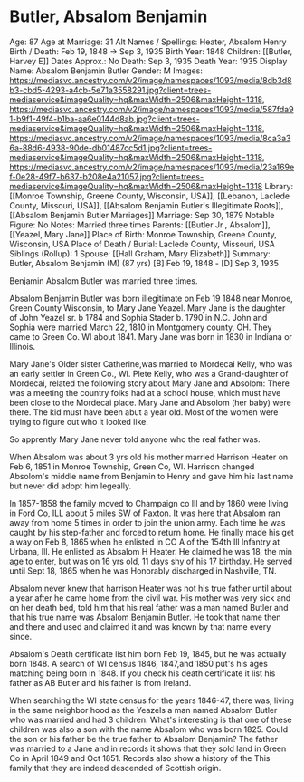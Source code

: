 # Butler, Absalom Benjamin

Age: 87
Age at Marriage: 31
Alt Names / Spellings: Heater, Absalom Henry
Birth / Death: Feb 19, 1848 → Sep 3, 1935
Birth Year: 1848
Children: [[Butler, Harvey E]]
Dates Approx.: No
Death: Sep 3, 1935
Death Year: 1935
Display Name: Absalom Benjamin Butler
Gender: M
Images: https://mediasvc.ancestry.com/v2/image/namespaces/1093/media/8db3d8b3-cbd5-4293-a4cb-5e71a3558291.jpg?client=trees-mediaservice&imageQuality=hq&maxWidth=2506&maxHeight=1318, https://mediasvc.ancestry.com/v2/image/namespaces/1093/media/587fda91-b9f1-49f4-b1ba-aa6e0144d8ab.jpg?client=trees-mediaservice&imageQuality=hq&maxWidth=2506&maxHeight=1318, https://mediasvc.ancestry.com/v2/image/namespaces/1093/media/8ca3a36a-88d6-4938-90de-db01487cc5d1.jpg?client=trees-mediaservice&imageQuality=hq&maxWidth=2506&maxHeight=1318, https://mediasvc.ancestry.com/v2/image/namespaces/1093/media/23a169ef-0e28-49f7-b637-b208e4a21057.jpg?client=trees-mediaservice&imageQuality=hq&maxWidth=2506&maxHeight=1318
Library: [[Monroe Township, Greene County, Wisconsin, USA]], [[Lebanon, Laclede County, Missouri, USA]], [[Absalom Benjamin Butler's Illegitimate Roots]], [[Absalom Benjamin Butler Marriages]]
Marriage: Sep 30, 1879
Notable Figure: No
Notes: Married three times
Parents: [[Butler Jr , Absalom]], [[Yeazel, Mary Jane]]
Place of Birth: Monroe Township, Greene County, Wisconsin, USA
Place of Death / Burial: Laclede County, Missouri, USA
Siblings (Rollup): 1
Spouse: [[Hall Graham, Mary Elizabeth]]
Summary: Butler, Absalom Benjamin (M) (87 yrs)
[B] Feb 19, 1848 - [D] Sep 3, 1935

Benjamin Absalom Butler was married three times.

Absalom Benjamin Butler was born illegitimate on Feb 19 1848 near Monroe, Green County Wisconsin, to Mary Jane Yeazel. Mary Jane is the daughter of John Yeazel sr. b 1784 and Sophia Stader b. 1790 in N.C. John and Sophia were married March 22, 1810 in Montgomery county, OH. They came to Green Co. WI about 1841. Mary Jane was born in 1830 in Indiana or Illinois.

Mary Jane's Older sister Catherine,was married to Mordecai Kelly, who was an early settler in Green Co., WI. Plete Kelly, who was a Grand-daughter of Mordecai, related the following story about Mary Jane and Absolom: There was a meeting the country folks had at a school house, which must have been close to the Mordecai place. Mary Jane and Absolom (her baby) were there. The kid must have been abut a year old. Most of the women were trying to figure out who it looked like.

So apprently Mary Jane never told anyone who the real father was.

When Absalom was about 3 yrs old his mother married Harrison Heater on Feb 6, 1851 in Monroe Township, Green Co, WI. Harrison changed Absolom's middle name from Benjamin to Henry and gave him his last name but never did adopt him legeally.

In 1857-1858 the family moved to Champaign co Ill and by 1860 were living in Ford Co, ILL about 5 miles SW of Paxton. It was here that Absalom ran away from home 5 times in order to join the union army. Each time he was caught by his step-father and forced to return home. He finally made his get a way on Feb 8, 1865 when he enlisted in CO A of the 154th Ill Infantry at Urbana, Ill. He enlisted as Absalom H Heater. He claimed he was 18, the min age to enter, but was on 16 yrs old, 11 days shy of his 17 birthday. He served until Sept 18, 1865 when he was Honorably discharged in Nashville, TN.

Absalom never knew that harrison Heater was not his true father until about a year after he came home from the civil war. His mother was very sick and on her death bed, told him that his real father was a man named Butler and that his true name was Absalom Benjamin Butler. He took that name then and there and used and claimed it and was known by that name every since.

Absalom's Death certificate list him born Feb 19, 1845, but he was actually born 1848. A search of WI census 1846, 1847,and 1850 put's his ages matching being born in 1848. If you check his death certificate it list his father as AB Butler and his father is from Ireland.

When searching the WI state census for the years 1846-47, there was, living in the same neighbor hood as the Yeazels a man named Absalom Butler who was married and had 3 children. What's interesting is that one of these children was also a son with the name Absalom who was born 1825. Could the son or his father be the true father to Absalom Benjamin? The father was married to a Jane and in records it shows that they sold land in Green Co in April 1849 and Oct 1851. Records also show a history of the This family that they are indeed descended of Scottish origin.